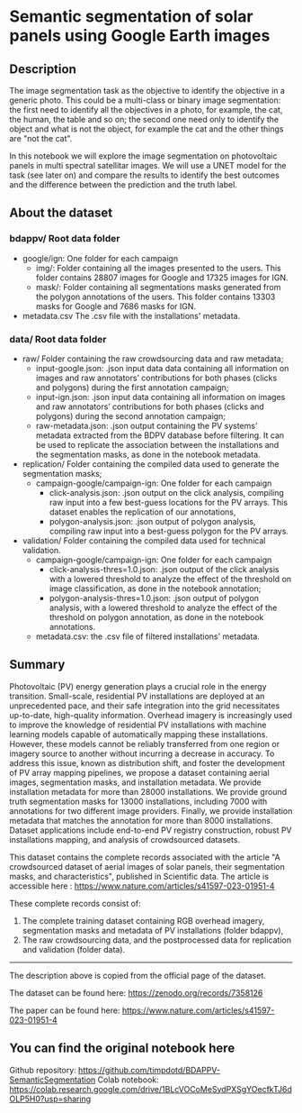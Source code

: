 # Semantic segmentation of solar panels using Google Earth images

## Description

The image segmentation task as the objective to identify the objective in a generic photo. This could be a multi-class or binary image segmentation: the first need to identify all the objectives in a photo, for example, the cat, the human, the table and so on; the second one need only to identify the object and what is not the object, for example the cat and the other things are "not the cat".

In this notebook we will explore the image segmentation on photovoltaic panels in multi spectral satellitar images. We will use a UNET model for the task (see later on) and compare the results to identify the best outcomes and the difference between the prediction and the truth label.

## About the dataset



### bdappv/ Root data folder
- google/ign:  One folder for each campaign
  - img/: Folder containing all the images presented to the users. This folder contains 28807 images for Google and 17325 images for IGN.
  - mask/: Folder containing all segmentations masks generated from the polygon annotations of the users. This folder contains 13303 masks for Google and 7686 masks for IGN.
- metadata.csv The .csv  file with the installations' metadata.

### data/ Root data folder

- raw/ Folder containing the raw crowdsourcing data and raw metadata;
  - input-google.json: .json input data data containing all information on images and raw annotators’ contributions for both phases (clicks and polygons) during the first annotation campaign;
  - input-ign.json: .json input data containing all information on images and raw annotators’ contributions for both phases (clicks and polygons) during the second annotation campaign;
  - raw-metadata.json: .json output containing the PV systems’ metadata extracted from the BDPV database before filtering. It can be used to replicate the association between the installations and the segmentation masks, as done in the notebook metadata.
- replication/ Folder containing the compiled data used to generate the segmentation masks;
  - campaign-google/campaign-ign: One folder for each campaign
    - click-analysis.json: .json output on the click analysis, compiling raw input into a few best-guess locations for the PV arrays. This dataset enables the replication of our annotations,
    - polygon-analysis.json: .json output of polygon analysis, compiling raw input into a best-guess polygon for the PV arrays.
- validation/ Folder containing the compiled data used for technical validation.
  - campaign-google/campaign-ign: One folder for each campaign
    - click-analysis-thres=1.0.json: .json output of the click analysis with a lowered threshold to analyze the effect of the threshold on image classification, as done in the notebook annotation;
    - polygon-analysis-thres=1.0.json: .json output of polygon analysis, with a lowered threshold to analyze the effect of the threshold on polygon annotation, as done in the notebook annotations.
  - metadata.csv: the .csv file of filtered installations' metadata.

## Summary

Photovoltaic (PV) energy generation plays a crucial role in the energy transition. Small-scale, residential PV installations are deployed at an unprecedented pace, and their safe integration into the grid necessitates up-to-date, high-quality information. Overhead imagery is increasingly used to improve the knowledge of residential PV installations with machine learning models capable of automatically mapping these installations. However, these models cannot be reliably transferred from one region or imagery source to another without incurring a decrease in accuracy. To address this issue, known as distribution shift, and foster the development of PV array mapping pipelines, we propose a dataset containing aerial images, segmentation masks, and installation metadata. We provide installation metadata for more than 28000 installations. We provide ground truth segmentation masks for 13000 installations, including 7000 with annotations for two different image providers. Finally, we provide installation metadata that matches the annotation for more than 8000 installations. Dataset applications include end-to-end PV registry construction, robust PV installations mapping, and analysis of crowdsourced datasets.

This dataset contains the complete records associated with the article "A crowdsourced dataset of aerial images of solar panels, their segmentation masks, and characteristics", published in Scientific data. The article is accessible here : https://www.nature.com/articles/s41597-023-01951-4

These complete records consist of:

1. The complete training dataset containing RGB overhead imagery, segmentation masks and metadata of PV installations (folder bdappv),
2. The raw crowdsourcing data, and the postprocessed data for replication and validation (folder data).
---
The description above is copied from the official page of the dataset.

The dataset can be found here: https://zenodo.org/records/7358126

The paper can be found here: https://www.nature.com/articles/s41597-023-01951-4

## You can find the original notebook here
Github repository: https://github.com/timpdotd/BDAPPV-SemanticSegmentation
Colab notebook: https://colab.research.google.com/drive/1BLcVOCoMeSydPXSgYOecfkTJ6dOLP5H0?usp=sharing
